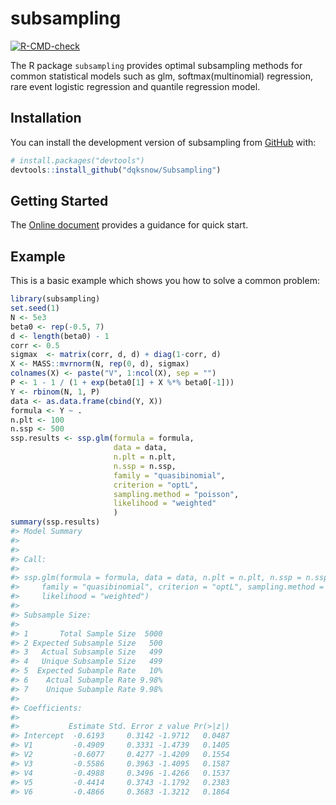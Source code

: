 
<!-- README.md is generated from README.Rmd. Please edit that file -->

# subsampling

<!-- badges: start -->

[![R-CMD-check](https://github.com/dqksnow/Subsampling/actions/workflows/R-CMD-check.yaml/badge.svg)](https://github.com/dqksnow/Subsampling/actions/workflows/R-CMD-check.yaml)
<!-- badges: end -->

The R package `subsampling` provides optimal subsampling methods for
common statistical models such as glm, softmax(multinomial) regression,
rare event logistic regression and quantile regression model.

## Installation

You can install the development version of subsampling from
[GitHub](https://github.com/) with:

``` r
# install.packages("devtools")
devtools::install_github("dqksnow/Subsampling")
```

## Getting Started

The [Online document]() provides a guidance for quick start.

## Example

This is a basic example which shows you how to solve a common problem:

``` r
library(subsampling)
set.seed(1)
N <- 5e3
beta0 <- rep(-0.5, 7)
d <- length(beta0) - 1
corr <- 0.5
sigmax  <- matrix(corr, d, d) + diag(1-corr, d)
X <- MASS::mvrnorm(N, rep(0, d), sigmax)
colnames(X) <- paste("V", 1:ncol(X), sep = "")
P <- 1 - 1 / (1 + exp(beta0[1] + X %*% beta0[-1]))
Y <- rbinom(N, 1, P)
data <- as.data.frame(cbind(Y, X))
formula <- Y ~ .
n.plt <- 100
n.ssp <- 500
ssp.results <- ssp.glm(formula = formula,
                       data = data,
                       n.plt = n.plt,
                       n.ssp = n.ssp,
                       family = "quasibinomial",
                       criterion = "optL",
                       sampling.method = "poisson",
                       likelihood = "weighted"
                       )
summary(ssp.results)
#> Model Summary
#> 
#> 
#> Call:
#> 
#> ssp.glm(formula = formula, data = data, n.plt = n.plt, n.ssp = n.ssp, 
#>     family = "quasibinomial", criterion = "optL", sampling.method = "poisson", 
#>     likelihood = "weighted")
#> 
#> Subsample Size:
#>                                
#> 1       Total Sample Size  5000
#> 2 Expected Subsample Size   500
#> 3   Actual Subsample Size   499
#> 4   Unique Subsample Size   499
#> 5  Expected Subample Rate   10%
#> 6    Actual Subample Rate 9.98%
#> 7    Unique Subample Rate 9.98%
#> 
#> Coefficients:
#> 
#>           Estimate Std. Error z value Pr(>|z|)
#> Intercept  -0.6193     0.3142 -1.9712   0.0487
#> V1         -0.4909     0.3331 -1.4739   0.1405
#> V2         -0.6077     0.4277 -1.4209   0.1554
#> V3         -0.5586     0.3963 -1.4095   0.1587
#> V4         -0.4988     0.3496 -1.4266   0.1537
#> V5         -0.4414     0.3743 -1.1792   0.2383
#> V6         -0.4866     0.3683 -1.3212   0.1864
```
